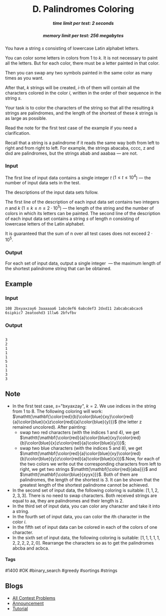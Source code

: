 <h1 style='text-align: center;'> D. Palindromes Coloring</h1>

<h5 style='text-align: center;'>time limit per test: 2 seconds</h5>
<h5 style='text-align: center;'>memory limit per test: 256 megabytes</h5>

You have a string $s$ consisting of lowercase Latin alphabet letters. 

You can color some letters in colors from $1$ to $k$. It is not necessary to paint all the letters. But for each color, there must be a letter painted in that color.

Then you can swap any two symbols painted in the same color as many times as you want. 

After that, $k$ strings will be created, $i$-th of them will contain all the characters colored in the color $i$, written in the order of their sequence in the string $s$.

Your task is to color the characters of the string so that all the resulting $k$ strings are palindromes, and the length of the shortest of these $k$ strings is as large as possible.

Read the note for the first test case of the example if you need a clarification.

Recall that a string is a palindrome if it reads the same way both from left to right and from right to left. For example, the strings abacaba, cccc, z and dxd are palindromes, but the strings abab and aaabaa — are not.

### Input

The first line of input data contains a single integer $t$ ($1 \le t \le 10^4$) — the number of input data sets in the test. 

The descriptions of the input data sets follow.

The first line of the description of each input data set contains two integers $n$ and $k$ ($1 \le k \le n \le 2 \cdot 10^5$) — the length of the string and the number of colors in which its letters can be painted. The second line of the description of each input data set contains a string $s$ of length $n$ consisting of lowercase letters of the Latin alphabet.

It is guaranteed that the sum of n over all test cases does not exceed $2 \cdot 10^5$.

### Output

For each set of input data, output a single integer  — the maximum length of the shortest palindrome string that can be obtained.

## Example

### Input


```text
108 2bxyaxzay6 3aaaaaa6 1abcdef6 6abcdef3 2dxd11 2abcabcabcac6 6sipkic7 2eatoohd3 1llw6 2bfvfbv
```
### Output

```text

3
2
1
1
1
5
1
1
3
3

```
## Note

* In the first test case, $s$="bxyaxzay", $k=2$. We use indices in the string from $1$ to $8$. The following coloring will work: $\mathtt{\mathbf{\color{red}{b}\color{blue}{xy}\color{red}{a}\color{blue}{x}z\color{red}{a}\color{blue}{y}}}$ (the letter z remained uncolored). After painting:
	+ swap two red characters (with the indices $1$ and $4$), we get $\mathtt{\mathbf{\color{red}{a}\color{blue}{xy}\color{red}{b}\color{blue}{x}z\color{red}{a}\color{blue}{y}}}$;
	+ swap two blue characters (with the indices $5$ and $8$), we get $\mathtt{\mathbf{\color{red}{a}\color{blue}{xy}\color{red}{b}\color{blue}{y}z\color{red}{a}\color{blue}{x}}}$.Now, for each of the two colors we write out the corresponding characters from left to right, we get two strings $\mathtt{\mathbf{\color{red}{aba}}}$ and $\mathtt{\mathbf{\color{blue}{xyyx}}}$. Both of them are palindromes, the length of the shortest is $3$. It can be shown that the greatest length of the shortest palindrome cannot be achieved.
* In the second set of input data, the following coloring is suitable: $[1, 1, 2, 2, 3, 3]$. There is no need to swap characters. Both received strings are equal to aa, they are palindromes and their length is $2$.
* In the third set of input data, you can color any character and take it into a string.
* In the fourth set of input data, you can color the $i$th character in the color $i$.
* In the fifth set of input data can be colored in each of the colors of one character.
* In the sixth set of input data, the following coloring is suitable: $[1, 1, 1, 1, 1, 2, 2, 2, 2, 2, 0]$. Rearrange the characters so as to get the palindromes abcba and acbca.


#### Tags 

#1400 #OK #binary_search #greedy #sortings #strings 

## Blogs
- [All Contest Problems](../Codeforces_Round_764_(Div._3).md)
- [Announcement](../blogs/Announcement.md)
- [Tutorial](../blogs/Tutorial.md)
